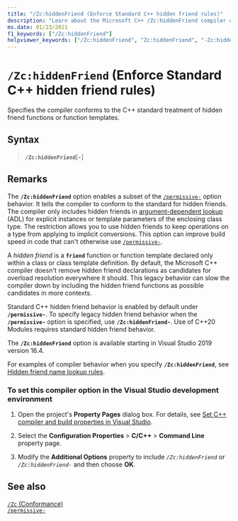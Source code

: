 ```yaml
---
title: "/Zc:hiddenFriend (Enforce Standard C++ hidden friend rules)"
description: "Learn about the Microsoft C++ /Zc:hiddenFriend compiler option for conforming or relaxed hidden friend compatibility."
ms.date: 01/23/2021
f1_keywords: ["/Zc:hiddenFriend"]
helpviewer_keywords: ["/Zc:hiddenFriend", "Zc:hiddenFriend", "-Zc:hiddenFriend"]
---
```

# `/Zc:hiddenFriend` (Enforce Standard C++ hidden friend rules)

Specifies the compiler conforms to the C++ standard treatment of hidden friend functions or function templates.

## Syntax

> **`/Zc:hiddenFriend`**\[**`-`**]

## Remarks

The **`/Zc:hiddenFriend`** option enables a subset of the [`/permissive-`](permissive-standards-conformance.md) option behavior. It tells the compiler to conform to the standard for hidden friends. The compiler only includes hidden friends in [argument-dependent lookup](../../cpp/argument-dependent-name-koenig-lookup-on-functions.md) (ADL) for explicit instances or template parameters of the enclosing class type. The restriction allows you to use hidden friends to keep operations on a type from applying to implicit conversions. This option can improve build speed in code that can't otherwise use [`/permissive-`](permissive-standards-conformance.md).

A *hidden friend* is a **`friend`** function or function template declared only within a class or class template definition. By default, the Microsoft C++ compiler doesn't remove hidden friend declarations as candidates for overload resolution everywhere it should. This legacy behavior can slow the compiler down by including the hidden friend functions as possible candidates in more contexts.

Standard C++ hidden friend behavior is enabled by default under **`/permissive-`**. To specify legacy hidden friend behavior when the **`/permissive-`** option is specified, use **`/Zc:hiddenFriend-`**. Use of C++20 Modules requires standard hidden friend behavior.

The **`/Zc:hiddenFriend`** option is available starting in Visual Studio 2019 version 16.4.

For examples of compiler behavior when you specify **`/Zc:hiddenFriend`**, see [Hidden friend name lookup rules](./permissive-standards-conformance.md#hidden-friend-name-lookup-rules).

### To set this compiler option in the Visual Studio development environment

1. Open the project's **Property Pages** dialog box. For details, see [Set C++ compiler and build properties in Visual Studio](../working-with-project-properties.md).

1. Select the **Configuration Properties** > **C/C++** > **Command Line** property page.

1. Modify the **Additional Options** property to include *`/Zc:hiddenFriend`* or *`/Zc:hiddenFriend-`* and then choose **OK**.

## See also

[`/Zc` (Conformance)](zc-conformance.md)\
[`/permissive-`](permissive-standards-conformance.md)
